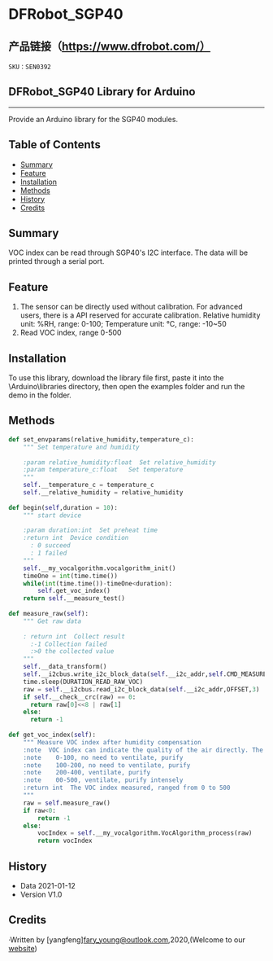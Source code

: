 # DFRobot_SGP40
## 产品链接（https://www.dfrobot.com/）
    SKU：SEN0392

## DFRobot_SGP40 Library for Arduino
---------------------------------------------------------
Provide an Arduino library for the SGP40 modules.

## Table of Contents

* [Summary](#summary)
* [Feature](#feature)
* [Installation](#installation)
* [Methods](#methods)
* [History](#history)
* [Credits](#credits)
<snippet>
<content>

## Summary
VOC index can be read through SGP40's I2C interface. The data will be printed through a serial port.

## Feature

1.  The sensor can be directly used without calibration. For advanced users, there is a API reserved for accurate calibration. Relative humidity unit: %RH, range: 0-100; Temperature unit: °C, range: -10~50
2.  Read VOC index, range 0-500

## Installation

To use this library, download the library file first, paste it into the \Arduino\libraries directory, then open the examples folder and run the demo in the folder.

## Methods

```python
def set_envparams(relative_humidity,temperature_c):
    """ Set temperature and humidity
    
    :param relative_humidity:float  Set relative_humidity
    :param temperature_c:float   Set temperature
    """
    self.__temperature_c = temperature_c
    self.__relative_humidity = relative_humidity
    
def begin(self,duration = 10):
    """ start device
    
    :param duration:int  Set preheat time
    :return int  Device condition
      : 0 succeed
      : 1 failed 
    """
    self.__my_vocalgorithm.vocalgorithm_init()
    timeOne = int(time.time())
    while(int(time.time())-timeOne<duration):
        self.get_voc_index()
    return self.__measure_test()
    
def measure_raw(self):
    """ Get raw data
    
    : return int  Collect result
      :-1 Collection failed
      :>0 the collected value
    """
    self.__data_transform()
    self.__i2cbus.write_i2c_block_data(self.__i2c_addr,self.CMD_MEASURE_RAW_H, [self.CMD_MEASURE_RAW_L,self.__rh_h,self.
    time.sleep(DURATION_READ_RAW_VOC)
    raw = self.__i2cbus.read_i2c_block_data(self.__i2c_addr,OFFSET,3)
    if self.__check__crc(raw) == 0:
      return raw[0]<<8 | raw[1]
    else:
      return -1
    
def get_voc_index(self):
    """ Measure VOC index after humidity compensation
    :note  VOC index can indicate the quality of the air directly. The larger the value, the worse the air quality.
    :note    0-100, no need to ventilate, purify
    :note    100-200, no need to ventilate, purify
    :note    200-400, ventilate, purify
    :note    00-500, ventilate, purify intensely
    :return int  The VOC index measured, ranged from 0 to 500
    """
    raw = self.measure_raw()
    if raw<0:
        return -1
    else:
        vocIndex = self.__my_vocalgorithm.VocAlgorithm_process(raw)
        return vocIndex


```




## History

- Data 2021-01-12
- Version V1.0


## Credits

·Written by [yangfeng]<fary_young@outlook.com>,2020,(Welcome to our [website](https://www.dfrobot.com/))

